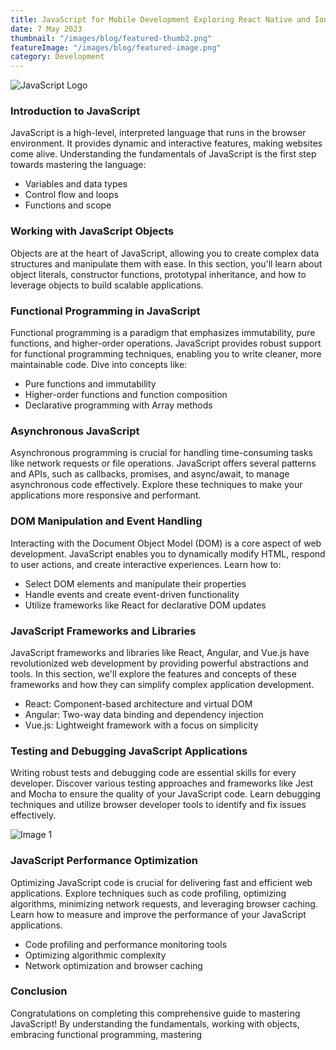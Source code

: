 ```yaml
---
title: JavaScript for Mobile Development Exploring React Native and Ionic
date: 7 May 2023
thumbnail: "/images/blog/featured-thumb2.png"
featureImage: "/images/blog/featured-image.png"
category: Development
---
```


![JavaScript Logo](/images/blog/featured-image.png)

### Introduction to JavaScript

JavaScript is a high-level, interpreted language that runs in the browser environment. It provides dynamic and interactive features, making websites come alive. Understanding the fundamentals of JavaScript is the first step towards mastering the language:

- Variables and data types
- Control flow and loops
- Functions and scope

### Working with JavaScript Objects

Objects are at the heart of JavaScript, allowing you to create complex data structures and manipulate them with ease. In this section, you'll learn about object literals, constructor functions, prototypal inheritance, and how to leverage objects to build scalable applications.

### Functional Programming in JavaScript

Functional programming is a paradigm that emphasizes immutability, pure functions, and higher-order operations. JavaScript provides robust support for functional programming techniques, enabling you to write cleaner, more maintainable code. Dive into concepts like:

- Pure functions and immutability
- Higher-order functions and function composition
- Declarative programming with Array methods

### Asynchronous JavaScript

Asynchronous programming is crucial for handling time-consuming tasks like network requests or file operations. JavaScript offers several patterns and APIs, such as callbacks, promises, and async/await, to manage asynchronous code effectively. Explore these techniques to make your applications more responsive and performant.

### DOM Manipulation and Event Handling

Interacting with the Document Object Model (DOM) is a core aspect of web development. JavaScript enables you to dynamically modify HTML, respond to user actions, and create interactive experiences. Learn how to:

- Select DOM elements and manipulate their properties
- Handle events and create event-driven functionality
- Utilize frameworks like React for declarative DOM updates

### JavaScript Frameworks and Libraries

JavaScript frameworks and libraries like React, Angular, and Vue.js have revolutionized web development by providing powerful abstractions and tools. In this section, we'll explore the features and concepts of these frameworks and how they can simplify complex application development.

- React: Component-based architecture and virtual DOM
- Angular: Two-way data binding and dependency injection
- Vue.js: Lightweight framework with a focus on simplicity

### Testing and Debugging JavaScript Applications

Writing robust tests and debugging code are essential skills for every developer. Discover various testing approaches and frameworks like Jest and Mocha to ensure the quality of your JavaScript code. Learn debugging techniques and utilize browser developer tools to identify and fix issues effectively.

![Image 1](/images/blog/featured-thumb13.png)

### JavaScript Performance Optimization

Optimizing JavaScript code is crucial for delivering fast and efficient web applications. Explore techniques such as code profiling, optimizing algorithms, minimizing network requests, and leveraging browser caching. Learn how to measure and improve the performance of your JavaScript applications.

- Code profiling and performance monitoring tools
- Optimizing algorithmic complexity
- Network optimization and browser caching

### Conclusion

Congratulations on completing this comprehensive guide to mastering JavaScript! By understanding the fundamentals, working with objects, embracing functional programming, mastering

